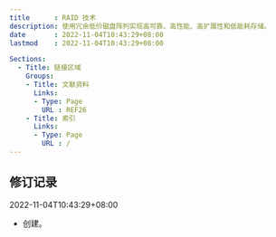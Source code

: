 ```yaml
---
title      : RAID 技术
description: 使用冗余低价磁盘阵列实现高可靠、高性能、高扩展性和低能耗存储。
date       : 2022-11-04T10:43:29+08:00
lastmod    : 2022-11-04T10:43:29+08:00

Sections:
  - Title: 链接区域
    Groups:
    - Title: 文献资料
      Links:
      - Type: Page
        URL : REF26
    - Title: 索引
      Links:
      - Type: Page
        URL : /
---
```


## 修订记录
2022-11-04T10:43:29+08:00
* 创建。